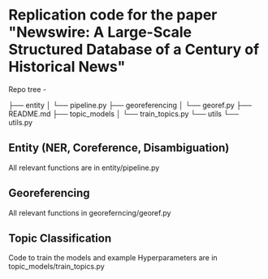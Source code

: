 # Replication code for the paper "Newswire: A Large-Scale Structured Database of a Century of Historical News" 

Repo tree - 

├── entity
│   └── pipeline.py
├── georeferencing
│   └── georef.py
├── README.md
├── topic_models
│   └── train_topics.py
└── utils
    └── utils.py


## Entity (NER, Coreference, Disambiguation)
All relevant functions are in entity/pipeline.py

## Georeferencing
All relevant functions in georeferncing/georef.py

## Topic Classification
Code to train the models and example Hyperparameters are in topic_models/train_topics.py